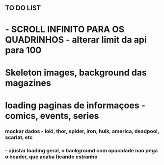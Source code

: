 ## TO DO LIST

# - SCROLL INFINITO PARA OS QUADRINHOS - alterar limit da api para 100

# Skeleton images, background das magazines

# loading paginas de informaçoes - comics, events, series

### mockar dados - loki, thor, spider, iron, hulk, america, deadpool, scarlat, etc

### - ajustar loading geral, o background com opacidade nao pega o header, que acaba ficando estranho
